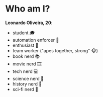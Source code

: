 # Who am I?

**Leonardo Oliveira, 20**:
- student 🎓
- automation enforcer 🦾
- enthusiast 🚀
- team worker ("apes together, strong" 🐵)
- book nerd 📚
- movie nerd 🎞️
- tech nerd 💻
- science nerd 🧪
- history nerd 📜
- sci-fi nerd 🤖

<!--
**OliveiraLeonardo17/OliveiraLeonardo17** is a ✨ _special_ ✨ repository because its `README.md` (this file) appears on your GitHub profile.

Here are some ideas to get you started:

- 🔭 I’m currently working on ...
- 🌱 I’m currently learning ...
- 👯 I’m looking to collaborate on ...
- 🤔 I’m looking for help with ...
- 💬 Ask me about ...
- 📫 How to reach me: ...
- 😄 Pronouns: ...
- ⚡ Fun fact: ...
-->

